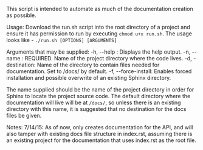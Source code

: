 This script is intended to automate as much of the documentation creation as possible.

Usage: Download the run.sh script into the root directory of a project and ensure it has permission to run by executing `chmod u+x run.sh`.
The usage looks like - `./run.sh [OPTIONS] [ARGUMENTS]`

Arguments that may be supplied:
-h, --help : Displays the help output.
-n, --name : REQUIRED. Name of the project directory where the code lives.
-d, -destination: Name of the directory to contain files needed for documentation. Set to /docs/ by default.
-f, --force-install: Enables forced installation and possible overwrite of an existing Sphinx directory.

The name supplied should be the name of the project directory in order for Sphinx to locate the project source code. The default directory where the documentation will live will be at `/docs/`, so unless there is an existing directory with this name, it is suggested that no destination for the docs files be given. 




Notes:
7/14/15: As of now, only creates documentation for the API, and will also tamper with existing docs file structure in index.rst, assuming there is an existing project for the documentation that uses index.rst as the root file. 
